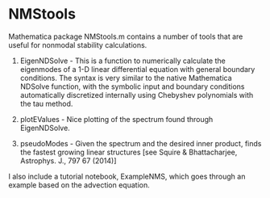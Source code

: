 # NMStools

Mathematica package NMStools.m contains a number of tools that are useful for nonmodal stability calculations.

1) EigenNDSolve - This is a function to numerically calculate the eigenmodes of a 1-D linear differential equation with general boundary conditions. The syntax is very similar to the native Mathematica NDSolve function, with the symbolic input and boundary conditions automatically discretized internally using Chebyshev polynomials with the tau method.

2) plotEValues - Nice plotting of the spectrum found through EigenNDSolve.

3) pseudoModes - Given the spectrum and the desired inner product, finds the fastest growing linear structures [see Squire & Bhattacharjee, Astrophys. J., 797 67 (2014)]

I also include a tutorial notebook, ExampleNMS, which goes through an example based on the advection equation.
